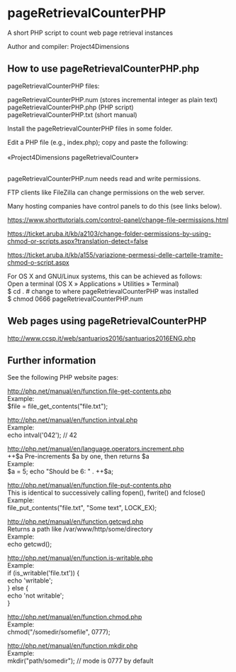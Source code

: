 # pageRetrievalCounterPHP

A short PHP script to count web page retrieval instances

Author and compiler: Project4Dimensions


How to use pageRetrievalCounterPHP.php
--------------------------------------

pageRetrievalCounterPHP files:

  pageRetrievalCounterPHP.num (stores incremental integer as plain text)  
  pageRetrievalCounterPHP.php (PHP script)  
  pageRetrievalCounterPHP.txt (short manual)

Install the pageRetrievalCounterPHP files in some folder.

Edit a PHP file (e.g., index.php); copy and paste the following:  
<span>  
    «Project4Dimensions pageRetrievalCounter»  
    <?php  
    $file = "pageRetrievalCounterPHP.num";  
        $current = file_get_contents($file);  
        $current = intval($current);  
        // Write contents to a file  
        // using the LOCK_EX flag to prevent anyone else writing to the file at the same time  
        file_put_contents($file, ++$current, LOCK_EX);  
        echo file_get_contents($file);  
    ?>  
</span>

pageRetrievalCounterPHP.num needs read and write permissions.

FTP clients like FileZilla can change permissions on the web server.

Many hosting companies have control panels to do this (see links below).

https://www.shorttutorials.com/control-panel/change-file-permissions.html

https://ticket.aruba.it/kb/a2103/change-folder-permissions-by-using-chmod-or-scripts.aspx?translation-detect=false

https://ticket.aruba.it/kb/a155/variazione-permessi-delle-cartelle-tramite-chmod-o-script.aspx


For OS X and GNU/Linux systems, this can be achieved as follows:  
    Open a terminal (OS X » Applications » Utilities » Terminal)  
    $ cd . # change to where pageRetrievalCounterPHP was installed  
    $ chmod  0666 pageRetrievalCounterPHP.num  


Web pages using pageRetrievalCounterPHP
---------------------------------------

http://www.ccsp.it/web/santuarios2016/santuarios2016ENG.php


Further information
-------------------

See the following PHP website pages:

http://php.net/manual/en/function.file-get-contents.php  
    Example:  
    $file = file_get_contents("file.txt");  

http://php.net/manual/en/function.intval.php  
    Example:  
    echo intval('042'); // 42  

http://php.net/manual/en/language.operators.increment.php  
    ++$a  Pre-increments $a by one, then returns $a  
    Example:  
    $a = 5;  
    echo "Should be 6: " . ++$a;

http://php.net/manual/en/function.file-put-contents.php  
    This is identical to successively calling fopen(), fwrite() and fclose()  
    Example:  
    file_put_contents("file.txt", "Some text", LOCK_EX);  

http://php.net/manual/en/function.getcwd.php  
    Returns a path like /var/www/http/some/directory  
    Example:  
    echo getcwd();  

http://php.net/manual/en/function.is-writable.php  
    Example:  
    if (is_writable('file.txt')) {  
        echo 'writable';  
    } else {  
        echo 'not writable';  
    }

http://php.net/manual/en/function.chmod.php  
    Example:  
    chmod("/somedir/somefile", 0777);  

http://php.net/manual/en/function.mkdir.php  
    Example:  
    mkdir("path/somedir");  // mode is 0777 by default  
